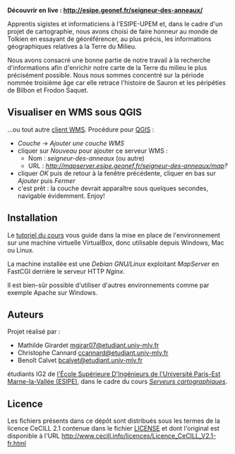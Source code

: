 
**Découvrir en live : http://esipe.geonef.fr/seigneur-des-anneaux/**

Apprentis sigistes et informaticiens à l'ESIPE-UPEM et, dans le cadre d'un projet de cartographie, nous avons choisi de faire honneur au monde de Tolkien en essayant de géoréférencer, au plus précis, les informations géographiques relatives à la Terre du Milieu.

Nous avons consacré une bonne partie de notre travail à la recherche d'informations afin d'enrichir notre carte de la Terre du milieu le plus précisément possible. Nous nous sommes concentré sur la période nommée troisième âge car elle retrace l'histoire de Sauron et les péripéties de Bilbon et Frodon Saquet.


Visualiser en WMS sous QGIS
---------------------------

...ou tout autre [client WMS](http://fr.wikipedia.org/wiki/Web_Map_Service).
Procédure pour [QGIS](http://www.qgis.org/) :

 * *Couche* -> *Ajouter une couche WMS*
 * cliquer sur *Nouveau* pour ajouter ce serveur WMS :
   * Nom : *seigneur-des-anneaux* (ou autre)
   * URL : *http://mapserver.esipe.geonef.fr/seigneur-des-anneaux/map?*
 * cliquer *OK* puis de retour à la fenêtre précédente, cliquer en bas sur *Ajouter* puis *Fermer*
 * c'est prêt : la couche devrait apparaître sous quelques secondes, navigable évidemment. Enjoy!


Installation
------------
Le [tutoriel du cours](http://www.geonef.fr/doc/cours/mapserver-et-wms/installation-systeme)
vous guide dans la mise en place de l'environnement sur une machine virtuelle
VirtualBox, donc utilisable depuis Windows, Mac ou Linux.

La machine installée est une *Debian GNU/Linux* exploitant
*MapServer* en FastCGI derrière le serveur HTTP *Nginx*.

Il est bien-sûr possible d'utiliser d'autres environnements comme par
exemple Apache sur Windows.


Auteurs
-------

Projet réalisé par :
 * Mathilde Girardet <mgirar07@etudiant.univ-mlv.fr>
 * Christophe Cannard <ccannard@etudiant.univ-mlv.fr>
 * Benoît Calvet <bcalvet@etudiant.univ-mlv.fr>

étudiants IG2 de
[l'École Supérieure D'Ingénieurs de l'Université Paris-Est Marne-la-Vallée (ESIPE)](http://esipe.u-pem.fr/),
dans le cadre du cours *[Serveurs cartographiques](http://www.geonef.fr/doc/cours/mapserver-et-wms/)*.


Licence
-------

Les fichiers présents dans ce dépôt sont distribués sous les termes de
la licence CeCILL 2.1 contenue dans le fichier [LICENSE](LICENSE) et dont l'original
est disponible à l'URL http://www.cecill.info/licences/Licence_CeCILL_V2.1-fr.html
